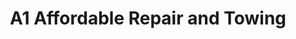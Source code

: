 ---
title: "A1 Affordable Repair and Towing"
url: /west-bridgewater/a1-affordable-repair-and-towing/
shop: car repair
---
